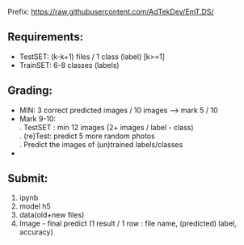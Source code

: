 

Prefix:
https://raw.githubusercontent.com/AdTekDev/EmT.DS/   

## Requirements:  
- TestSET: (k-k+1) files / 1 class (label) [k>=1]  
- TrainSET:  6-8 classes (labels)  

## Grading:  
- MIN:  3 correct predicted images / 10 images --> mark 5 / 10   
- Mark 9-10:  
  . TestSET : min 12 images (2+ images / label - class)  
  . (re)Test: predict 5 more random photos  
  . Predict the images of (un)trained labels/classes  
- 

## Submit:   
1. ipynb
2. model h5
3. data(old+new files)
4. Image - final predict (1 result / 1 row : file name, (predicted) label, accuracy)  
